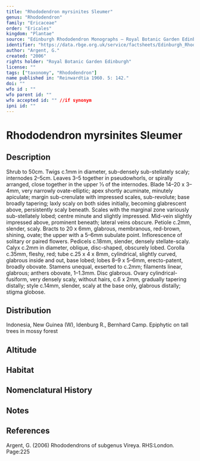 ```yaml
---
title: "Rhododendron myrsinites Sleumer"
genus: "Rhododendron"
family: "Ericaceae"
order: "Ericales"
kingdom: "Plantae"
source: "Edinburgh Rhododendron Monographs – Royal Botanic Garden Edinburgh"
identifier: "https://data.rbge.org.uk/service/factsheets/Edinburgh_Rhododendron_Monographs.xhtml"
author: "Argent, G."
created: "2006"
rights holder: "Royal Botanic Garden Edinburgh"
license: ""
tags: ["taxonomy", "Rhododendron"]
name published in: "Reinwardtia 1960. 5: 142."
doi: ""
wfo id : ""
wfo parent id: ""
wfo accepted id: "" //if synonym                      
ipni id: ""
---
```


                       

# Rhododendron myrsinites Sleumer

## Description
Shrub to 50cm. Twigs c.1mm in diameter, sub-densely sub-stellately scaly; internodes 2–5cm. Leaves 3–5 together in pseudowhorls, or spirally arranged, close together in the upper 1⁄3 of the internodes. Blade 14–20 x 3–4mm, very narrowly ovate-elliptic; apex shortly acuminate, minutely apiculate; margin sub-crenulate with impressed scales, sub-revolute; base broadly tapering; laxly scaly on both sides initially, becoming glabrescent above, persistently scaly beneath. Scales with the marginal zone variously sub-stellately lobed; centre minute and slightly impressed. Mid-vein slightly impressed above, prominent beneath; lateral veins obscure. Petiole c.2mm, slender, scaly. Bracts to 20 x 6mm, glabrous, membranous, red-brown, shining, ovate; the upper with a 5–6mm subulate point. Inflorescence of solitary or paired flowers. Pedicels c.18mm, slender, densely stellate-scaly. Calyx c.2mm in diameter, oblique, disc-shaped, obscurely lobed. Corolla c.35mm, fleshy, red; tube c.25 x 4 x 8mm, cylindrical, slightly curved, glabrous inside and out, base lobed; lobes 8–9 x 5–6mm, erecto-patent, broadly obovate. Stamens unequal, exserted to c.2mm; filaments linear, glabrous; anthers obovate, 1–1.3mm. Disc glabrous. Ovary cylindrical-fusiform, very densely scaly, without hairs, c.6 x 2mm, gradually tapering distally; style c.14mm, slender, scaly at the base only, glabrous distally; stigma globose.

## Distribution
Indonesia, New Guinea (W), Idenburg R., Bernhard Camp. Epiphytic on tall trees in mossy forest

## Altitude


## Habitat


## Nomenclatural History

                       
## Notes


## References

Argent, G. (2006) Rhododendrons of subgenus Vireya. RHS:London. Page:225
